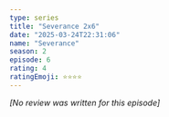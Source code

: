 ```yaml
---
type: series
title: "Severance 2x6"
date: "2025-03-24T22:31:06"
name: "Severance"
season: 2
episode: 6
rating: 4
ratingEmoji: ⭐️⭐️⭐️⭐️
---
```


*[No review was written for this episode]*
